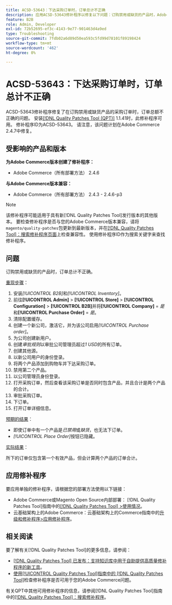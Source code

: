 ```yaml
---
title: ACSD-53643：下达采购订单时，订单总计不正确
description: 应用ACSD-53643修补程序以修复以下问题：订购禁用或缺货的产品时，Adobe Commerce订单总额不正确。
feature: B2B
role: Admin, Developer
exl-id: 72b52695-ef3c-4143-9e77-901463d4a9ed
type: Troubleshooting
source-git-commit: 7fdb02a6d89d50ea593c5fd99d78101f89198424
workflow-type: tm+mt
source-wordcount: '462'
ht-degree: 0%

---
```


# ACSD-53643：下达采购订单时，订单总计不正确

ACSD-53643修补程序修复了在订购禁用或缺货产品的采购订单时，订单总额不正确的问题。 安装[[!DNL Quality Patches Tool (QPT)]](https://experienceleague.adobe.com/zh-hans/docs/commerce-operations/tools/quality-patches-tool/quality-patches-tool-to-self-serve-quality-patches) 1.1.41时，此修补程序可用。 修补程序ID为ACSD-53643。 请注意，该问题计划在Adobe Commerce 2.4.7中修复。

## 受影响的产品和版本

**为Adobe Commerce版本创建了修补程序：**

* Adobe Commerce（所有部署方法） 2.4.6

**与Adobe Commerce版本兼容：**

* Adobe Commerce（所有部署方法） 2.4.3 - 2.4.6-p3

>[!NOTE]
>
>该修补程序可能适用于具有新[!DNL Quality Patches Tool]发行版本的其他版本。 要检查修补程序是否与您的Adobe Commerce版本兼容，请将`magento/quality-patches`包更新到最新版本，并在[[!DNL Quality Patches Tool]：搜索修补程序页面](https://experienceleague.adobe.com/tools/commerce-quality-patches/index.html?lang=zh-Hans)上检查兼容性。 使用修补程序ID作为搜索关键字来查找修补程序。

## 问题

订购禁用或缺货的产品时，订单总计不正确。

<u>重现步骤</u>：

1. 安装&#x200B;*[!UICONTROL B2B]*&#x200B;和&#x200B;*[!UICONTROL Inventory]*。
1. 前往&#x200B;**[!UICONTROL Admin]** > **[!UICONTROL Store]** > **[!UICONTROL Configuration]** > **[!UICONTROL B2B]**&#x200B;并将&#x200B;**[!UICONTROL Company]** = *是*&#x200B;和&#x200B;**[!UICONTROL Purchase Order]** = *是*。
1. 清除配置缓存。
1. 创建一个新公司，激活它，并为该公司启用&#x200B;*[!UICONTROL Purchase order]*。
1. 为公司创建新用户。
1. 创建&#x200B;*审批规则*&#x200B;以审批公司管理员超过&#x200B;*1 USD*&#x200B;的所有订单。
1. 创建其他源。
1. 以新公司用户的身份登录。
1. 将两个产品添加到购物车并下达采购订单。
1. 禁用第二个产品。
1. 以公司管理员身份登录。
1. 打开采购订单，然后查看该采购订单是否同时包含产品，并且合计是两个产品的合计。
1. 审批采购订单。
1. 下订单。
1. 打开订单详细信息。

<u>预期的结果</u>：

* 即使订单中有一个产品是&#x200B;*已禁用*&#x200B;或&#x200B;*缺货*，也无法下订单。
* *[!UICONTROL Place Order]*&#x200B;按钮已隐藏。

<u>实际结果</u>：

所下的订单仅包含第一个有效产品，但会计算两个产品的订单合计。

## 应用修补程序

要应用单独的修补程序，请根据您的部署方法使用以下链接：

* Adobe Commerce或Magento Open Source内部部署： [!DNL Quality Patches Tool]指南中的[[!DNL Quality Patches Tool] >使用情况](/help/tools/quality-patches-tool/usage.md)。
* 云基础架构上的Adobe Commerce：云基础架构上的Commerce指南中的[升级和修补程序>应用修补程序](https://experienceleague.adobe.com/docs/commerce-cloud-service/user-guide/develop/upgrade/apply-patches.html?lang=zh-Hans)。

## 相关阅读

要了解有关[!DNL Quality Patches Tool]的更多信息，请参阅：

* [[!DNL Quality Patches Tool] 已发布：支持知识库中用于自助提供高质量修补程序的新工具](https://experienceleague.adobe.com/zh-hans/docs/commerce-operations/tools/quality-patches-tool/quality-patches-tool-to-self-serve-quality-patches)。
* [使用[!UICONTROL Quality Patches Tool]指南中的 [!DNL Quality Patches Tool]](/help/tools/quality-patches-tool/patches-available-in-qpt/check-patch-for-magento-issue-with-magento-quality-patches.md)检查修补程序是否可用于您的Adobe Commerce问题。


有关QPT中其他可用修补程序的信息，请参阅[!DNL Quality Patches Tool]指南中的[[!DNL Quality Patches Tool]：搜索修补程序](https://experienceleague.adobe.com/tools/commerce-quality-patches/index.html?lang=zh-Hans)。
